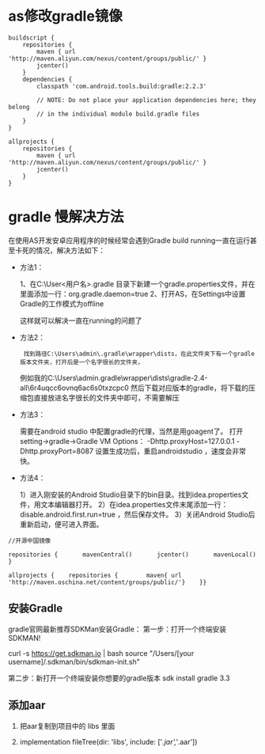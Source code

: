 
# as修改gradle镜像

```
buildscript {
    repositories {
        maven { url 'http://maven.aliyun.com/nexus/content/groups/public/' }
        jcenter()
    }
    dependencies {
        classpath 'com.android.tools.build:gradle:2.2.3'

        // NOTE: Do not place your application dependencies here; they belong
        // in the individual module build.gradle files
    }
}

allprojects {
    repositories {
        maven { url 'http://maven.aliyun.com/nexus/content/groups/public/' }
        jcenter()
    }
}
```

# gradle 慢解决方法

在使用AS开发安卓应用程序的时候经常会遇到Gradle build running一直在运行甚至卡死的情况，解决方法如下：

- 方法1：

    1、在C:\User\<用户名>\.gradle 目录下新建一个gradle.properties文件，并在里面添加一行：org.gradle.daemon=true
    2、打开AS，在Settings中设置Gradle的工作模式为offline

    这样就可以解决一直在running的问题了

- 方法2：

       找到路径C:\Users\admin\.gradle\wrapper\dists，在此文件夹下有一个gradle版本文件夹，打开后是一个名字很长的文件夹，
    例如我的C:\Users\admin\.gradle\wrapper\dists\gradle-2.4-all\6r4uqcc6ovnq6ac6s0txzcpc0   然后下载对应版本的gradle，将下载的压缩包直接放进名字很长的文件夹中即可，不需要解压

- 方法3：

    需要在android studio 中配置gradle的代理，当然是用goagent了。
    打开setting->gradle->Gradle VM Options：
    -Dhttp.proxyHost=127.0.0.1 -Dhttp.proxyPort=8087
    设置生成功后，重启androidstudio ，速度会非常快。

- 方法4：

    1）进入刚安装的Android Studio目录下的bin目录。找到idea.properties文件，用文本编辑器打开。
    2）在idea.properties文件末尾添加一行： disable.android.first.run=true ，然后保存文件。
    3）关闭Android Studio后重新启动，便可进入界面。

```
//开源中国镜像

repositories {       mavenCentral()       jcenter()       mavenLocal()   }

allprojects {    repositories {        maven{ url 'http://maven.oschina.net/content/groups/public/'}    }}
```

## 安装Gradle
gradle官网最新推荐SDKMan安装Gradle：
第一步：打开一个终端安装SDKMAN!

curl -s https://get.sdkman.io | bash
source "/Users/[your username]/.sdkman/bin/sdkman-init.sh"

第二步：新打开一个终端安装你想要的gradle版本
sdk install gradle 3.3

## 添加aar

1. 把aar复制到项目中的 libs 里面


2. implementation fileTree(dir: 'libs', include: ['*.jar','*.aar'])


